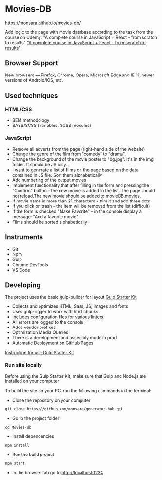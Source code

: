 # Movies-DB

https://monsara.github.io/movies-db/

Add logic to the page with movie database according to the task from the course
on Udemy: "A complete course in JavaScript + React - from scratch to results"
["A complete course in JavaScript + React - from scratch to results"](https://www.udemy.com/course/javascript_full/)

## Browser Support

New browsers — Firefox, Chrome, Opera, Microsoft Edge and IE 11, newer versions
of Android/iOS, etc.

## Used techniques

### HTML/CSS

- BEM methodology
- SASS/SCSS (variables, SCSS modules)

### JavaScript

- Remove all adverts from the page (right-hand side of the website)
- Change the genre of the film from "comedy" to "drama".
- Change the background of the movie poster to "bg.jpg". It's in the img folder.
  It should be JS only.
- I want to generate a list of films on the page based on the data contained in
  JS file. Sort them alphabetically
- Add numbering of the output movies
- Implement functionality that after filling in the form and pressing the
  "Confirm" button - the new movie is added to the list. The page should not
  reload.The new movie should be added to movieDB.movies.
- If movie name is more than 21 characters - trim it and add three dots
- If you click on trash - the item will be removed from the list (difficult)
- If the form is checked "Make Favorite" - in the console display a message:
  "Add a favorite movie".
- Films should be sorted alphabetically

## Instruments

- Git
- Npm
- Gulp
- Chrome DevTools
- VS Code

## Developing

The project uses the basic gulp-builder for layout
[Gulp Starter Kit](https://github.com/luxplanjay/gulp-starter-kit)

- Collects and optimizes HTML, Sass, JS, images and fonts
- Uses gulp-rigger to work with html chunks
- Includes configuration files for various linters
- All errors are logged to the console
- Adds vendor prefixes
- Optimization Media Queries
- There is a development and assembly mode in prod
- Automatic Deployment on GitHub Pages

[Instruction for use Gulp Starter Kit](https://github.com/luxplanjay/gulp-starter-kit)

### Run site locally

Before using the Gulp Starter Kit, make sure that Gulp and Node.js are installed
on your computer

To build the site on your PC, run the following commands in the terminal:

- Clone the repository on your computer

```shell
git clone https://github.com/monsara/generator-hub.git
```

- Go to the project folder

```shell
cd Movies-db
```

- Install dependencies

```shell
npm install
```

- Run the build project

```shell
npm start
```

- In the browser tab go to [http://localhost:1234](http://localhost:1234)
